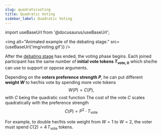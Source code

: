 ```yaml
---
slug: quadraticvoting
title: Quadratic Voting
sidebar_label: Quadratic Voting
---
```

import useBaseUrl from '@docusaurus/useBaseUrl';

<link rel="stylesheet" href={useBaseUrl("katex/katex.min.css")} />

<img alt="Animated example of the debating stage." src={useBaseUrl('img/voting.gif')} />

After the [debating stage](rationaldebating.md) has ended, the voting phase begins. 
Each joined participant has the same number of **initial vote tokens $T_{\text{vote},0}$** which
she/he can use to support or oppose arguments.

Depending on the **voters preference strength $P$**, 
he can put different **weight $W$** to her/his vote by spending more vote tokens
$$
W(P)= C(P),
$$
with $C$ being the quadratic cost function
The cost of the vote $C$ scales quadratically with the preference strength
$$
C(P) = P^2 \cdot T_\text{vote}
$$

For example, to double her/his vote weight from $W=1$ to $W=2$, the voter must spend $C(2)=4\,T_\text{vote}$ tokens.
